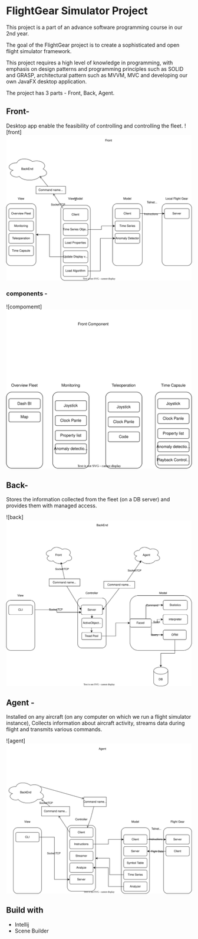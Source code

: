 # FlightGear Simulator Project

This project is a part of an advance software programming course in our 2nd year.

The goal of the FlightGear project is to create a sophisticated and open flight simulator framework.

This project requires a high level of knowledge in programming, with emphasis on design patterns and programming principles such as SOLID and GRASP,
architectural pattern such as MVVM, MVC and developing our own JavaFX desktop application.

The project has 3 parts - Front, Back, Agent.

<h2>Front-</h2>

Desktop app enable the feasibility of controlling and controlling the fleet.
![front]
<img alt="Front architecture" src="./images/architecture/Front.svg">

<h3>components - </h3>

![compomemt]
<img alt="Front Component architecture" src="./images/architecture/Front Component.svg">

<h2>Back-</h2>

Stores the information collected from the fleet (on a DB server) and provides them with managed access.

![back]
<img alt="BackEnd architecture" src="./images/architecture/BackEnd.svg">

<h2>Agent -</h2>

Installed on any aircraft (on any computer on which we run a flight simulator instance),
Collects information about aircraft activity,
streams data during flight and transmits various commands.

![agent]
<img alt="Agent architecture" src="./images/architecture/Agent.svg">

  <h2>Build with</h2>
  <ul>
  <li>Intellij</li>
  <li>  Scene Builder</li>
 
  </ul>
